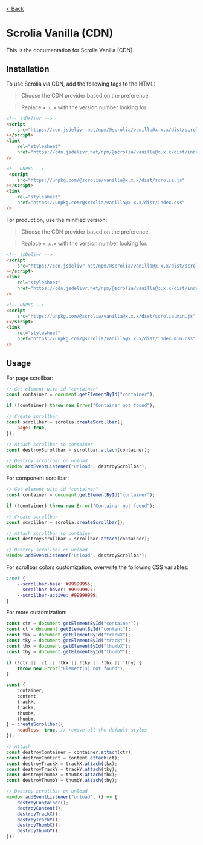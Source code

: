 [< Back](../../README.md)

# Scrolia Vanilla (CDN)

This is the documentation for Scrolia Vanilla (CDN).

## Installation

To use Scrolia via CDN, add the following tags to the HTML:

> Choose the CDN provider based on the preference.

> Replace `x.x.x` with the version number looking for.

```html
<!-- jsDelivr -->
<script
    src="https://cdn.jsdelivr.net/npm/@scrolia/vanilla@x.x.x/dist/scrolia.js"
></script>
<link
    rel="stylesheet"
    href="https://cdn.jsdelivr.net/npm/@scrolia/vanilla@x.x.x/dist/index.css"
/>

<!-- UNPKG -->
 <script
    src="https://unpkg.com/@scrolia/vanilla@x.x.x/dist/scrolia.js"
></script>
<link
    rel="stylesheet"
    href="https://unpkg.com/@scrolia/vanilla@x.x.x/dist/index.css"
/>
```

For production, use the minified version:

> Choose the CDN provider based on the preference.

> Replace `x.x.x` with the version number looking for.

```html
<!-- jsDelivr -->
<script
    src="https://cdn.jsdelivr.net/npm/@scrolia/vanilla@x.x.x/dist/scrolia.min.js"
></script>
<link
    rel="stylesheet"
    href="https://cdn.jsdelivr.net/npm/@scrolia/vanilla@x.x.x/dist/index.min.css"
/>

<!-- UNPKG -->
<script
    src="https://unpkg.com/@scrolia/vanilla@x.x.x/dist/scrolia.min.js"
></script>
<link
    rel="stylesheet"
    href="https://unpkg.com/@scrolia/vanilla@x.x.x/dist/index.min.css"
/>
```

## Usage

For page scrollbar:

```js
// Get element with id "container"
const container = document.getElementById("container");

if (!container) throw new Error("Container not found");

// Create scrollbar
const scrollbar = scrolia.createScrollbar({
    page: true,
});

// Attach scrollbar to container
const destroyScrollbar = scrollbar.attach(container);

// Destroy scrollbar on unload
window.addEventListener("unload", destroyScrollbar);
```

For component scrollbar:

```js
// Get element with id "container"
const container = document.getElementById("container");

if (!container) throw new Error("Container not found");

// Create scrollbar
const scrollbar = scrolia.createScrollbar();

// Attach scrollbar to container
const destroyScrollbar = scrollbar.attach(container);

// Destroy scrollbar on unload
window.addEventListener("unload", destroyScrollbar);
```

For scrollbar colors customization, overwrite the following CSS variables:

```css
:root {
    --scrollbar-base: #99999955;
    --scrollbar-hover: #99999977;
    --scrollbar-active: #99999999;
}
```

For more customization:

```js
const ctr = document.getElementById("container");
const ct = document.getElementById("content");
const tkx = document.getElementById("trackX");
const tky = document.getElementById("trackY");
const thx = document.getElementById("thumbX");
const thy = document.getElementById("thumbY");

if (!ctr || !ct || !tkx || !tky || !thx || !thy) {
    throw new Error("Element(s) not found");
}

const {
    container,
    content,
    trackX,
    trackY,
    thumbX,
    thumbY,
} = createScrollbar({
    headless: true, // remove all the default styles
});

// Attach
const destroyContainer = container.attach(ctr);
const destroyContent = content.attach(ct);
const destroyTrackX = trackX.attach(tkx);
const destroyTrackY = trackY.attach(tky);
const destroyThumbX = thumbX.attach(thx);
const destroyThumbY = thumbY.attach(thy);

// Destroy scrollbar on unload
window.addEventListener("unload", () => {
    destroyContainer();
    destroyContent();
    destroyTrackX();
    destroyTrackY();
    destroyThumbX();
    destroyThumbY();
});
```
